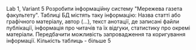 Lab 1, Variant 5
Розробити інформаційну систему "Мережева газета факультету". Таблиці БД містять таку інформацію: Назва статті або графічного матеріалу, автор (...), текст анотації, де записані файли публікації, інформація про читачів та їх відгуки, статистику про окремі матеріали. Передбачити можливість запровадження та коригування інформації. Кількість таблиць - більше 5 